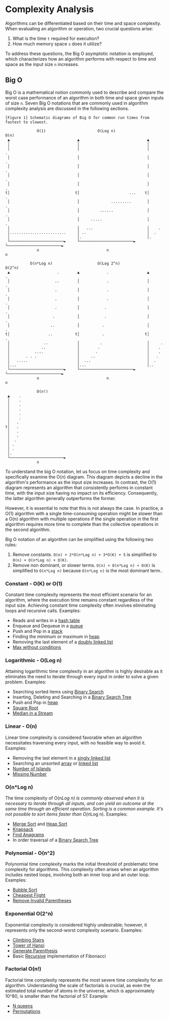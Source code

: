 # Complexity Analysis

Algorithms can be differentiated based on their time and space complexity. When evaluating an algorithm or operation, two crucial questions arise:

1. What is the time `t` required for execution?
2. How much memory space `s` does it utilize?

To address these questions, the Big O asymptotic notation is employed, which characterizes how an algorithm performs with respect to time and space as the input size `n` increases.

## Big O

Big O is a mathematical notion commonly used to describe and compare the worst case performance of an algorithm in both time and space given inputs of size `n`. Seven Big O notations that are commonly used in algorithm complexity analysis are discussed in the following sections.

```ASCII
[Figure 1] Schematic diagrams of Big O for common run times from fastest to slowest.

              O(1)                       O(Log n)                         O(n)
 ▲                              ▲                              ▲
 │                              │                              │
 │                              │                              │                      .
 │                              │                              │                    .
 │                              │                              │                  .
 │                              │                              │                .
 │                              │                              │              .
t│                             t│                      ...    t│            .
 │                              │              .........       │          .
 │                              │         ......               │        .
 │                              │     .....                    │      .
 │                              │   ...                        │    .
 │.........................     │ ..                           │  .
 │                              │.                             │.
 └────────────────────────►     └────────────────────────►     └────────────────────────►
              n                              n                              n

           O(n*Log n)                    O(Log 2^n)                       O(2^n)
 ▲                     .        ▲            .                 ▲        .
 │                    ..        │            .                 │        .
 │                    .         │            .                 │        .
 │                    .         │            .                 │        .
 │                    .         │           .                  │        .
 │                   .          │           .                  │       .
 │                  ..          │          .                   │       .
t│                 ..          t│          .                  t│      .
 │               ..             │         .                    │     .
 │              ..              │        .                     │    .
 │           ....               │       .                      │    .
 │       . . .                  │     ..                       │   .
 │   .....                      │  ...                         │  .
 │...                           │...                           │..
 └────────────────────────►     └────────────────────────►     └────────────────────────►
              n                              n                              n

              O(n!)
 ▲    .
 │    .
 │    .
 │    .
 │    .
 │    .
 │   .
t│   .
 │   .
 │   .
 │  .
 │ .
 │ .
 │.
 └────────────────────────►
              n
```

To understand the big O notation, let us focus on time complexity and specifically examine the O(n) diagram. This diagram depicts a decline in the algorithm's performance as the input size increases. In contrast, the O(1) diagram represents an algorithm that consistently performs in constant time, with the input size having no impact on its efficiency. Consequently, the latter algorithm generally outperforms the former.

However, it is essential to note that this is not always the case. In practice, a O(1) algorithm with a single time-consuming operation might be slower than a O(n) algorithm with multiple operations if the single operation in the first algorithm requires more time to complete than the collective operations in the second algorithm.

Big O notation of an algorithm can be simplified using the following two rules:

1. Remove constants. `O(n) + 2*O(n*Log n) + 3*O(K) + 5` is simplified to `O(n) + O(n*Log n) + O(K)`.
2. Remove non dominant, or slower terms. `O(n) + O(n*Log n) + O(K)` is simplified to `O(n*Log n)` because `O(n*Log n)` is the most dominant term..

### Constant - O(K) or O(1)

Constant time complexity represents the most efficient scenario for an algorithm, where the execution time remains constant regardless of the input size. Achieving constant time complexity often involves eliminating loops and recursive calls. Examples:

* Reads and writes in a [hash table](./hashtable/README.md)
* Enqueue and Dequeue in a [queue](./queue/README.md)
* Push and Pop in a [stack](./stack/README.md)
* Finding the minimum or maximum in [heap](./heap/README.md)
* Removing the last element of a [doubly linked list](./linkedlist/README.md)
* [Max without conditions](./bit/max_function_without_conditions.go)

### Logarithmic - O(Log n)

Attaining logarithmic time complexity in an algorithm is highly desirable as it eliminates the need to iterate through every input in order to solve a given problem. Examples:

* Searching sorted items using [Binary Search](./dnc/binary_search.go)
* Inserting, Deleting and Searching in a [Binary Search Tree](./tree/README.md)
* Push and Pop in [heap](./heap/README.md)
* [Square Root](./dnc/square_root.go)
* [Median in a Stream](./heap/median_in_a_stream.go)

### Linear - O(n)

Linear time complexity is considered favorable when an algorithm necessitates traversing every input, with no feasible way to avoid it. Examples:

* Removing the last element in a [singly linked list](./linkedlist/README.md)
* Searching an unsorted [array](./array/README.md) or [linked list](./linkedlist/README.md)
* [Number of Islands](./graph/number_of_islands.go)
* [Missing Number](./hashtable/missing_number.go)

### O(n*Log n)

The time complexity of O(n*Log n) is commonly observed when it is necessary to iterate through all inputs, and can yield an outcome at the same time through an efficient operation. Sorting is a common example. It's not possible to sort items faster than O(n*Log n). Examples:

* [Merge Sort](./dnc/merge_sort.go) and [Heap Sort](./heap/README.md)
* [Knapsack](./greedy/knapsack.go)
* [Find Anagrams](./hashtable/find_anagrams.go)
* In order traversal of a [Binary Search Tree](./tree/README.md)

### Polynomial - O(n^2)

Polynomial time complexity marks the initial threshold of problematic time complexity for algorithms. This complexity often arises when an algorithm includes nested loops, involving both an inner loop and an outer loop. Examples:

* [Bubble Sort](./array/bubble_sort.go)
* [Cheapest Flight](./graph/cheapest_flights.go)
* [Remove Invalid Parentheses](./graph/remove_invalid_parentheses.go)

### Exponential O(2^n)

Exponential complexity is considered highly undesirable; however, it represents only the second-worst  complexity scenario. Examples:

* [Climbing Stairs](./recursion/climbing_stairs.go)
* [Tower of Hanoi](./dnc/towers_of_hanoi.go)
* [Generate Parenthesis](./backtracking/generate_parenthesis.go)
* Basic [Recursive](./recursion/README.md) implementation of Fibonacci

### Factorial O(n!)

Factorial time complexity represents the most severe time complexity for an algorithm. Understanding the scale of factorials is crucial, as even the estimated total number of atoms in the universe, which is approximately 10^80, is smaller than the factorial of 57. Example:

* [N queens](./backtracking/n_queens.go)
* [Permutations](./backtracking/permutations.go)
